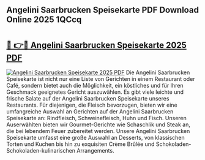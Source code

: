 ## Angelini Saarbrucken Speisekarte PDF Download Online 2025 1QCcq

# <h2><a href="http://gccei3.nevu.top/?p=Angelini+Saarbrucken+Speisekarte">🔗 👉🔴 Angelini Saarbrucken Speisekarte 2025 PDF</a></h2>

[![Angelini Saarbrucken Speisekarte 2025 PDF](https://i.imgur.com/dBaPXMq.png)](http://gccei3.nevu.top/?p=Angelini+Saarbrucken+Speisekarte)
Die Angelini Saarbrucken Speisekarte ist nicht nur eine Liste von Gerichten in einem Restaurant oder Café, sondern bietet auch die Möglichkeit, ein köstliches und für Ihren Geschmack geeignetes Gericht auszuwählen. Es gibt viele leichte und frische Salate auf der Angelini Saarbrucken Speisekarte unseres Restaurants. Für diejenigen, die Fleisch bevorzugen, bieten wir eine umfangreiche Auswahl an Gerichten auf der Angelini Saarbrucken Speisekarte an: Rindfleisch, Schweinefleisch, Huhn und Fisch. Unseren Auserwählten bieten wir Gourmet-Gerichte wie Schaschlik und Steak an, die bei lebendem Feuer zubereitet werden. Unsere Angelini Saarbrucken Speisekarte umfasst eine große Auswahl an Desserts, von klassischen Torten und Kuchen bis hin zu exquisiten Crème Brûlée und Schokoladen-Schokoladen-kulinarischen Arrangements.

